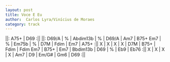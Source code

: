 ```yaml
---
layout: post
title: Voce E Eu
author:  Carlos Lyra/Vinícius de Moraes
category: track
---
```





<canvas class="chords"  markdown="0">
||: A75+ | D69 :||
||: D69/A | % | Abdim13b | % | D69/A | Am7 | B75+ 
Em7 | % | Em75b | % | D7M | Fdim | Em7 | A75+ :||
X | X | X | X | D7M | B75+ | Fdim | Fdim 
Em7 | B75+ | Em7 | Bbdim13b | D69 | % | Eb9 | Eb76 :||
X | X | X | X | Am7 | D9 | Em/G# | Gm6 | D69 :||
</canvas>
